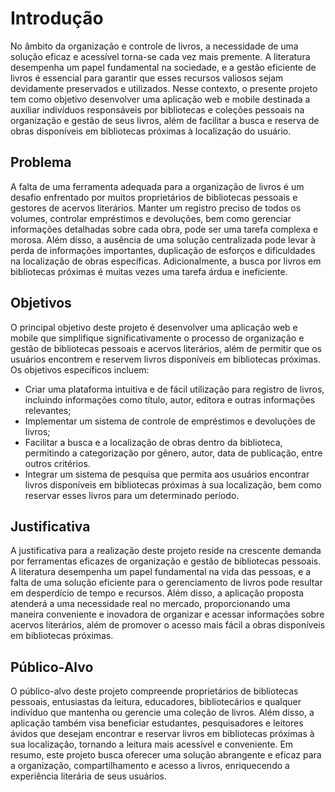 # Introdução
No âmbito da organização e controle de livros, a necessidade de uma solução eficaz e acessível torna-se cada vez mais premente. A literatura desempenha um papel fundamental na sociedade, e a gestão eficiente de livros é essencial para garantir que esses recursos valiosos sejam devidamente preservados e utilizados. Nesse contexto, o presente projeto tem como objetivo desenvolver uma aplicação web e mobile destinada a auxiliar indivíduos responsáveis por bibliotecas e coleções pessoais na organização e gestão de seus livros, além de facilitar a busca e reserva de obras disponíveis em bibliotecas próximas à localização do usuário.

## Problema
A falta de uma ferramenta adequada para a organização de livros é um desafio enfrentado por muitos proprietários de bibliotecas pessoais e gestores de acervos literários. Manter um registro preciso de todos os volumes, controlar empréstimos e devoluções, bem como gerenciar informações detalhadas sobre cada obra, pode ser uma tarefa complexa e morosa. Além disso, a ausência de uma solução centralizada pode levar à perda de informações importantes, duplicação de esforços e dificuldades na localização de obras específicas. Adicionalmente, a busca por livros em bibliotecas próximas é muitas vezes uma tarefa árdua e ineficiente.

## Objetivos
O principal objetivo deste projeto é desenvolver uma aplicação web e mobile que simplifique significativamente o processo de organização e gestão de bibliotecas pessoais e acervos literários, além de permitir que os usuários encontrem e reservem livros disponíveis em bibliotecas próximas. Os objetivos específicos incluem:

 - Criar uma plataforma intuitiva e de fácil utilização para registro de livros, incluindo informações como título, autor, editora e outras informações relevantes;
 - Implementar um sistema de controle de empréstimos e devoluções de livros;
 - Facilitar a busca e a localização de obras dentro da biblioteca, permitindo a categorização por gênero, autor, data de publicação, entre outros critérios.
 - Integrar um sistema de pesquisa que permita aos usuários encontrar livros disponíveis em bibliotecas próximas à sua localização, bem como reservar esses livros para um determinado período.

## Justificativa
A justificativa para a realização deste projeto reside na crescente demanda por ferramentas eficazes de organização e gestão de bibliotecas pessoais. A literatura desempenha um papel fundamental na vida das pessoas, e a falta de uma solução eficiente para o gerenciamento de livros pode resultar em desperdício de tempo e recursos. Além disso, a aplicação proposta atenderá a uma necessidade real no mercado, proporcionando uma maneira conveniente e inovadora de organizar e acessar informações sobre acervos literários, além de promover o acesso mais fácil a obras disponíveis em bibliotecas próximas.

## Público-Alvo
O público-alvo deste projeto compreende proprietários de bibliotecas pessoais, entusiastas da leitura, educadores, bibliotecários e qualquer indivíduo que mantenha ou gerencie uma coleção de livros. Além disso, a aplicação também visa beneficiar estudantes, pesquisadores e leitores ávidos que desejam encontrar e reservar livros em bibliotecas próximas à sua localização, tornando a leitura mais acessível e conveniente. Em resumo, este projeto busca oferecer uma solução abrangente e eficaz para a organização, compartilhamento e acesso a livros, enriquecendo a experiência literária de seus usuários.
